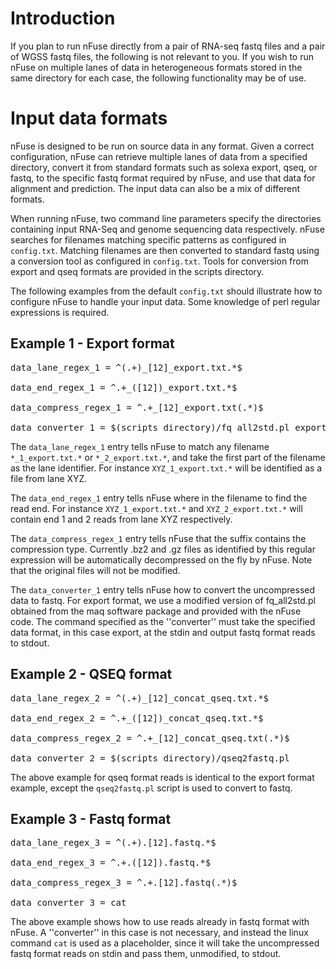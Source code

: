 # Introduction #

If you plan to run nFuse directly from a pair of RNA-seq fastq files and a pair of WGSS fastq files, the following is not relevant to you.  If you wish to run nFuse on multiple lanes of data in heterogeneous formats stored in the same directory for each case, the following functionality may be of use.

# Input data formats #

nFuse is designed to be run on source data in any format. Given a correct configuration, nFuse can retrieve multiple lanes of data from a specified directory, convert it from standard formats such as solexa export, qseq, or fastq, to the specific fastq format required by nFuse, and use that data for alignment and prediction. The input data can also be a mix of different formats.

When running nFuse, two command line parameters specify the directories containing input RNA-Seq and genome sequencing data respectively. nFuse searches for filenames matching specific patterns as configured in `config.txt`. Matching filenames are then converted to standard fastq using a conversion tool as configured in `config.txt`.  Tools for conversion from export and qseq formats are provided in the scripts directory.

The following examples from the default `config.txt` should illustrate how to configure nFuse to handle your input data. Some knowledge of perl regular expressions is required.

## Example 1 - Export format ##

<pre>
data_lane_regex_1 = ^(.+)_[12]_export.txt.*$<br>
data_end_regex_1 = ^.+_([12])_export.txt.*$<br>
data_compress_regex_1 = ^.+_[12]_export.txt(.*)$<br>
data_converter_1 = $(scripts_directory)/fq_all2std.pl export2std</pre>

The `data_lane_regex_1` entry tells nFuse to match any filename `*_1_export.txt.*` or `*_2_export.txt.*`, and take the first part of the filename as the lane identifier. For instance `XYZ_1_export.txt.*` will be identified as a file from lane XYZ.

The `data_end_regex_1` entry tells nFuse where in the filename to find the read end. For instance `XYZ_1_export.txt.*` and `XYZ_2_export.txt.*` will contain end 1 and 2 reads from lane XYZ respectively.

The `data_compress_regex_1` entry tells nFuse that the suffix contains the compression type. Currently .bz2 and .gz files as identified by this regular expression will be automatically decompressed on the fly by nFuse. Note that the original files will not be modified.

The `data_converter_1` entry tells nFuse how to convert the uncompressed data to fastq. For export format, we use a modified version of fq\_all2std.pl obtained from the maq software package and provided with the nFuse code. The command specified as the ''converter'' must take the specified data format, in this case export, at the stdin and output fastq format reads to stdout.

## Example 2 - QSEQ format ##

<pre>
data_lane_regex_2 = ^(.+)_[12]_concat_qseq.txt.*$<br>
data_end_regex_2 = ^.+_([12])_concat_qseq.txt.*$<br>
data_compress_regex_2 = ^.+_[12]_concat_qseq.txt(.*)$<br>
data_converter_2 = $(scripts_directory)/qseq2fastq.pl</pre>

The above example for qseq format reads is identical to the export format example, except the `qseq2fastq.pl` script is used to convert to fastq.

## Example 3 - Fastq format ##

<pre>
data_lane_regex_3 = ^(.+).[12].fastq.*$<br>
data_end_regex_3 = ^.+.([12]).fastq.*$<br>
data_compress_regex_3 = ^.+.[12].fastq(.*)$<br>
data_converter_3 = cat</pre>

The above example shows how to use reads already in fastq format with nFuse. A ''converter'' in this case is not necessary, and instead the linux command `cat` is used as a placeholder, since it will take the uncompressed fastq format reads on stdin and pass them, unmodified, to stdout.